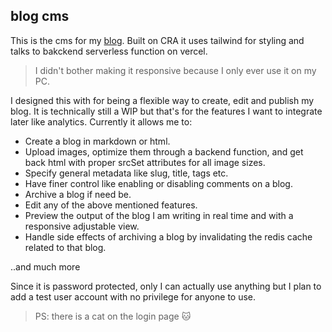 ## blog cms

This is the cms for my [blog](https://mohits.dev). Built on CRA it uses tailwind for styling and talks to bakckend serverless function on vercel.

> I didn't bother making it responsive because I only ever use it on my PC.

I designed this with for being a flexible way to create, edit and publish my blog. It is technically still a WIP but that's for the features I want to integrate later like analytics. Currently it allows me to:

- Create a blog in markdown or html.
- Upload images, optimize them through a backend function, and get back html with proper srcSet attributes for all image sizes.
- Specify general metadata like slug, title, tags etc.
- Have finer control like enabling or disabling comments on a blog.
- Archive a blog if need be.
- Edit any of the above mentioned features.
- Preview the output of the blog I am writing in real time and with a responsive adjustable view.
- Handle side effects of archiving a blog by invalidating the redis cache related to that blog.

..and much more

Since it is password protected, only I can actually use anything but I plan to add a test user account with no privilege for anyone to use.

> PS: there is a cat on the login page 🐱
